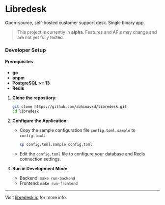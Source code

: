 # Libredesk

Open-source, self-hosted customer support desk. Single binary app.

> This project is currently in **alpha**. Features and APIs may change and are not yet fully tested.

### Developer Setup

#### Prerequisites

- **go**
- **pnpm**
- **PostgreSQL >= 13**
- **Redis**

1. **Clone the repository**:

   ```bash
   git clone https://github.com/abhinavxd/libredesk.git
   cd libredesk
   ```

2. **Configure the Application**:

   - Copy the sample configuration file `config.toml.sample` to `config.toml`:
    
       ```bash
       cp config.toml.sample config.toml
       ```
   - Edit the `config.toml` file to configure your database and Redis connection settings.

3. **Run in Development Mode**:

   - Backend: `make run-backend`
   - Frontend: `make run-frontend`

---

Visit [libredesk.io](https://libredesk.io) for more info.
